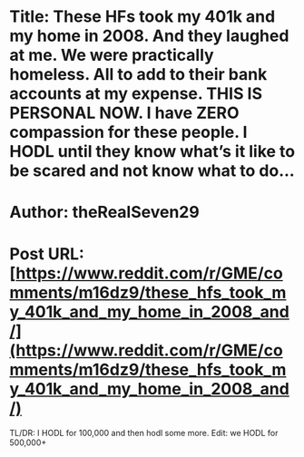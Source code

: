 # Title: These HFs took my 401k and my home in 2008. And they laughed at me. We were practically homeless. All to add to their bank accounts at my expense. THIS IS PERSONAL NOW. I have ZERO compassion for these people. I HODL until they know what’s it like to be scared and not know what to do...
# Author: theRealSeven29
# Post URL: [https://www.reddit.com/r/GME/comments/m16dz9/these_hfs_took_my_401k_and_my_home_in_2008_and/](https://www.reddit.com/r/GME/comments/m16dz9/these_hfs_took_my_401k_and_my_home_in_2008_and/)


TL/DR: I HODL for 100,000 and then hodl some more.
Edit: we HODL for 500,000+